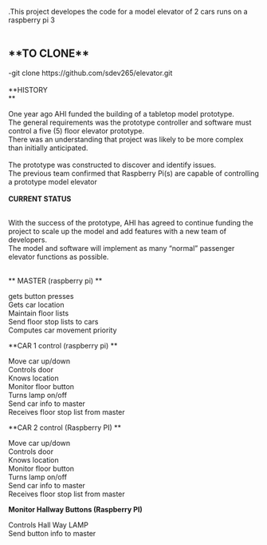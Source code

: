 
<p>.This project developes the code for a model elevator of 2 cars runs on a raspberry pi 3 <br>
<br>
<h2>**TO CLONE**<br>
</h2>
-git clone https://github.com/sdev265/elevator.git<br>
<br>
**HISTORY<br>**

One year ago AHI funded the building of a tabletop model prototype. <br>
The general requirements was the prototype controller and software must control a five (5) floor elevator prototype. <br>
There was an understanding that project was likely to be more complex than initially anticipated.<br>
<br>
The prototype was constructed to discover and identify issues. <br>
The previous team confirmed that Raspberry Pi(s) are capable of controlling a prototype model elevator<br>
<br>
**CURRENT STATUS** <br>
</h3>
<br>
With the success of the prototype, AHI has agreed to continue funding the project to scale up the model and add features with a new team of developers. <br>
The model and software will implement as many “normal” passenger elevator functions as possible. <br>
<br>
</p>
** MASTER (raspberry pi) **

<p>
gets button presses<br>
Gets car location<br>
Maintain floor lists<br>
Send floor stop lists to cars<br>
Computes car movement priority <br>
</p>


**CAR 1 control (raspberry pi) **
<p>
Move car up/down<br>
Controls door<br>
Knows location<br>
Monitor floor button<br>
Turns lamp on/off<br>
Send car info to master<br>
Receives floor stop list from master<br>
</p>

**CAR 2 control (Raspberry PI) **
<p>
Move car up/down<br>
Controls door<br>
Knows location<br>
Monitor floor button<br>
Turns lamp on/off<br>
Send car info to master<br>
Receives floor stop list from master<br>
</p>

**Monitor Hallway Buttons (Raspberry PI)**
<p>
Controls Hall Way LAMP<br>
Send button info to master<br>
</p>